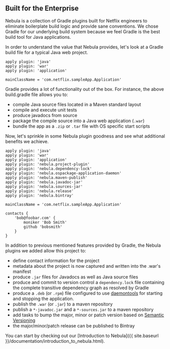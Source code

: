 ## Built for the Enterprise

Nebula is a collection of Gradle plugins built for Netflix engineers to eliminate boilerplate build logic and provide sane conventions. We chose Gradle for our underlying build system because we feel Gradle is the best build tool for Java applications.

In order to understand the value that Nebula provides, let's look at a Gradle build file for a typical Java web project.

~~~output
apply plugin: 'java'
apply plugin: 'war'
apply plugin: 'application'

mainClassName = 'com.netflix.sampleApp.Application'
~~~

Gradle provides a lot of functionality out of the box. For instance, the above build.gradle file allows you to:

- compile Java source files located in a Maven standard layout
- compile and execute unit tests
- produce javadocs from source
- package the compile source into a Java web application (`.war`)
- bundle the app as a `.zip` or `.tar` file with OS specific start scripts

Now, let's sprinkle in some Nebula plugin goodness and see what additional benefits we achieve.

~~~output
apply plugin: 'java'
apply plugin: 'war'
apply plugin: 'application'
apply plugin: 'nebula.project-plugin'
apply plugin: 'nebula.dependency-lock'
apply plugin: 'nebula.ospackage-application-daemon'
apply plugin: 'nebula.maven-publish'
apply plugin: 'nebula.javadoc-jar'
apply plugin: 'nebula.sources-jar'
apply plugin: 'nebula.release'
apply plugin: 'nebula.bintray'

mainClassName = 'com.netflix.sampleApp.Application'

contacts {
    'bob@foobar.com' {
        moniker 'Bob Smith'
        github 'bobsmith'
    }
}
~~~

In addition to previous mentioned features provided by Gradle, the Nebula plugins we added allow this project to:

- define contact information for the project
- metadata about the project is now captured and written into the .war's manifest
- produce `.jar` files for Javadocs as well as Java source files
- produce and commit to version control a `dependency.lock` file containing the complete transitive dependency graph as resolved by Gradle
- produce a `.deb` (or `.rpm`) file configured to use [daemontools](https://cr.yp.to/daemontools.html) for starting and stopping the application.
- publish the `.war` (or `.jar`) to a maven repository
- publish a `*-javadoc.jar` and a `*-sources.jar` to a maven repository
- add tasks to bump the major, minor or patch version based on [Semantic Versioning](http://semver.org/)
- the major/minor/patch release can be published to Bintray

You can start by checking out our [Introduction to Nebula]({{ site.baseurl }}/documentation/introduction_to_nebula.html).

